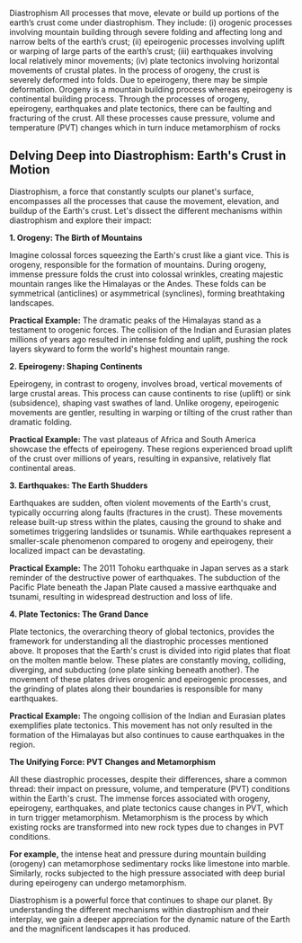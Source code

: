 Diastrophism All processes that move, elevate or build up portions of the earth’s crust come under diastrophism. They include: (i) orogenic processes involving mountain building through severe folding and affecting long and narrow belts of the earth’s crust; (ii) epeirogenic processes involving uplift or warping of large parts of the earth’s crust; (iii) earthquakes involving local relatively minor movements; (iv) plate tectonics involving horizontal movements of crustal plates. In the process of orogeny, the crust is severely deformed into folds. Due to epeirogeny, there may be simple deformation. Orogeny is a mountain building process whereas epeirogeny is continental building process. Through the processes of orogeny, epeirogeny, earthquakes and plate tectonics, there can be faulting and fracturing of the crust. All these processes cause pressure, volume and temperature (PVT) changes which in turn induce metamorphism of rocks

## Delving Deep into Diastrophism: Earth's Crust in Motion

Diastrophism, a force that constantly sculpts our planet's surface, encompasses all the processes that cause the movement, elevation, and buildup of the Earth's crust. Let's dissect the different mechanisms within diastrophism and explore their impact:

**1\. Orogeny: The Birth of Mountains**

Imagine colossal forces squeezing the Earth's crust like a giant vice. This is orogeny, responsible for the formation of mountains. During orogeny, immense pressure folds the crust into colossal wrinkles, creating majestic mountain ranges like the Himalayas or the Andes. These folds can be symmetrical (anticlines) or asymmetrical (synclines), forming breathtaking landscapes.

**Practical Example:** The dramatic peaks of the Himalayas stand as a testament to orogenic forces. The collision of the Indian and Eurasian plates millions of years ago resulted in intense folding and uplift, pushing the rock layers skyward to form the world's highest mountain range.

**2\. Epeirogeny: Shaping Continents**

Epeirogeny, in contrast to orogeny, involves broad, vertical movements of large crustal areas. This process can cause continents to rise (uplift) or sink (subsidence), shaping vast swathes of land. Unlike orogeny, epeirogenic movements are gentler, resulting in warping or tilting of the crust rather than dramatic folding.

**Practical Example:** The vast plateaus of Africa and South America showcase the effects of epeirogeny. These regions experienced broad uplift of the crust over millions of years, resulting in expansive, relatively flat continental areas.

**3\. Earthquakes: The Earth Shudders**

Earthquakes are sudden, often violent movements of the Earth's crust, typically occurring along faults (fractures in the crust). These movements release built-up stress within the plates, causing the ground to shake and sometimes triggering landslides or tsunamis. While earthquakes represent a smaller-scale phenomenon compared to orogeny and epeirogeny, their localized impact can be devastating.

**Practical Example:** The 2011 Tohoku earthquake in Japan serves as a stark reminder of the destructive power of earthquakes. The subduction of the Pacific Plate beneath the Japan Plate caused a massive earthquake and tsunami, resulting in widespread destruction and loss of life.

**4\. Plate Tectonics: The Grand Dance**

Plate tectonics, the overarching theory of global tectonics, provides the framework for understanding all the diastrophic processes mentioned above. It proposes that the Earth's crust is divided into rigid plates that float on the molten mantle below. These plates are constantly moving, colliding, diverging, and subducting (one plate sinking beneath another). The movement of these plates drives orogenic and epeirogenic processes, and the grinding of plates along their boundaries is responsible for many earthquakes.

**Practical Example:** The ongoing collision of the Indian and Eurasian plates exemplifies plate tectonics. This movement has not only resulted in the formation of the Himalayas but also continues to cause earthquakes in the region.

**The Unifying Force: PVT Changes and Metamorphism**

All these diastrophic processes, despite their differences, share a common thread: their impact on pressure, volume, and temperature (PVT) conditions within the Earth's crust. The immense forces associated with orogeny, epeirogeny, earthquakes, and plate tectonics cause changes in PVT, which in turn trigger metamorphism. Metamorphism is the process by which existing rocks are transformed into new rock types due to changes in PVT conditions.

**For example,** the intense heat and pressure during mountain building (orogeny) can metamorphose sedimentary rocks like limestone into marble. Similarly, rocks subjected to the high pressure associated with deep burial during epeirogeny can undergo metamorphism.

Diastrophism is a powerful force that continues to shape our planet. By understanding the different mechanisms within diastrophism and their interplay, we gain a deeper appreciation for the dynamic nature of the Earth and the magnificent landscapes it has produced.